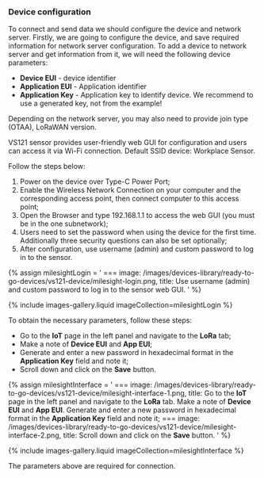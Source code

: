 ### Device configuration

To connect and send data we should configure the device and network server.
Firstly, we are going to configure the device, and save required information for network server configuration.
To add a device to network server and get information from it, we will need the following device parameters:

- **Device EUI** - device identifier
- **Application EUI** - Application identifier
- **Application Key** - Application key to identify device. We recommend to use a generated key, not from the example!

Depending on the network server, you may also need to provide join type (OTAA), LoRaWAN version.

VS121 sensor provides user-friendly web GUI for configuration and users can access it via Wi-Fi connection. Default SSID device: Workplace Sensor.

Follow the steps below:
1. Power on the device over Type-C Power Port;
2. Enable the Wireless Network Connection on your computer and the corresponding access point, then connect computer to this access point;
3. Open the Browser and type 192.168.1.1 to access the web GUI (you must be in the one subnetwork);
4. Users need to set the password when using the device for the first time. Additionally three security questions can also be set optionally;
5. After configuration, use username (admin) and custom password to log in to the sensor.

{% assign milesightLogin = '
    ===
        image: /images/devices-library/ready-to-go-devices/vs121-device/milesight-login.png,
        title: Use username (admin) and custom password to log in to the sensor web GUI.
'
%}

{% include images-gallery.liquid imageCollection=milesightLogin %}

To obtain the necessary parameters, follow these steps:
- Go to the **IoT** page in the left panel and navigate to the **LoRa** tab;
- Make a note of **Device EUI** and **App EUI**;
- Generate and enter a new password in hexadecimal format in the **Application Key** field and note it;
- Scroll down and click on the **Save** button.

{% assign milesightInterface = '
    ===
        image: /images/devices-library/ready-to-go-devices/vs121-device/milesight-interface-1.png,
        title: Go to the **IoT** page in the left panel and navigate to the **LoRa** tab. Make a note of **Device EUI** and **App EUI**. Generate and enter a new password in hexadecimal format in the **Application Key** field and note it;
    ===
        image: /images/devices-library/ready-to-go-devices/vs121-device/milesight-interface-2.png,
        title: Scroll down and click on the **Save** button.
'
%}

{% include images-gallery.liquid imageCollection=milesightInterface %}

The parameters above are required for connection.
